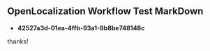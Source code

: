 ## OpenLocalization Workflow Test MarkDown
* **42527a3d-01ea-4ffb-93a1-8b8be748148c**
 
thanks!

<!--HONumber=Feb17_HO2-->


